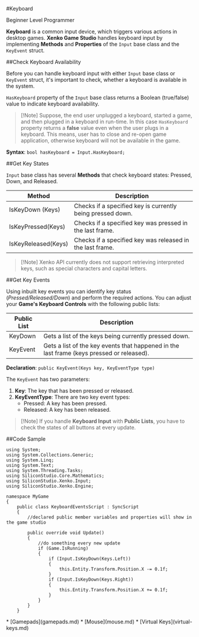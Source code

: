 #Keyboard

<span class="label label-doc-level">Beginner</span>
<span class="label label-doc-audience">Level Programmer</span>

**Keyboard** is a common input device, which triggers various actions in desktop games. **Xenko Game Studio** handles keyboard input by implementing **Methods** and **Properties** of the ```Input``` base class and the ```KeyEvent``` struct.

##Check Keyboard Availability

Before you can handle keyboard input with either ```Input``` base class or ```KeyEvent``` struct, it's important to check, whether a keyboard is available in the system.

```HasKeyboard``` property of the ```Input``` base class returns a Boolean (true/false) value to indicate keyboard availability.

> [!Note] Suppose, the end user unplugged a keyboard, started a game, and then plugged in a keyboard in run-time.
> In this case ``HasKeyboard`` property returns a **false** value even when the user plugs in a keyboard.
> This means, user has to close and re-open game application, otherwise keyboard will not be available in the game.

**Syntax**: ```bool hasKeyboard = Input.HasKeyboard;```

##Get Key States

```Input``` base class has several **Methods** that check keyboard states: Pressed, Down, and Released.

| Method | Description |
| --- | --- |
| IsKeyDown (Keys) | Checks if a specified key is currently being pressed down. |
| IsKeyPressed(Keys) | Checks if a specified key was pressed in the last frame. |
| IsKeyReleased(Keys) | Checks if a specified key was released in the last frame. |

> [!Note] Xenko API currently does not support retrieving interpreted keys,
> such as special characters and capital letters.

##Get Key Events

Using inbuilt key events you can identify key status (_Pressed/Released/Down_) and perform the required actions. You can adjust your **Game's Keyboard Controls** with the following public lists:

| Public List | Description |
| --- | --- |
| KeyDown | Gets a list of the keys being currently pressed down. |
| KeyEvent | Gets a list of the key events that happened in the last frame (keys pressed or released). |

**Declaration**: ```public KeyEvent(Keys key, KeyEventType type) ```

The ``KeyEvent`` has two parameters:

1. **Key**: The key that has been pressed or released.
2. **KeyEventType**: There are two key event types:
    * Pressed: A key has been pressed.
    * Released: A key has been released.

> [!Note] If you handle **Keyboard Input** with **Public Lists**, you have to check the states of all buttons at every update.

##Code Sample

```
using System;
using System.Collections.Generic;
using System.Linq;
using System.Text;
using System.Threading.Tasks;
using SiliconStudio.Core.Mathematics;
using SiliconStudio.Xenko.Input;
using SiliconStudio.Xenko.Engine;

namespace MyGame
{
    public class KeyboardEventsScript : SyncScript
    {
        //declared public member variables and properties will show in the game studio

        public override void Update()
        {
            //do something every new update
            if (Game.IsRunning)
            {
                if (Input.IsKeyDown(Keys.Left))
                {
                    this.Entity.Transform.Position.X -= 0.1f;
                }
                if (Input.IsKeyDown(Keys.Right))
                {
                    this.Entity.Transform.Position.X += 0.1f;
                }
            }
        }
    }
```

<div class="doc-relatedtopics">
* [Gamepads](gamepads.md)
* [Mouse](mouse.md)
* [Virtual Keys](virtual-keys.md)
</div>
